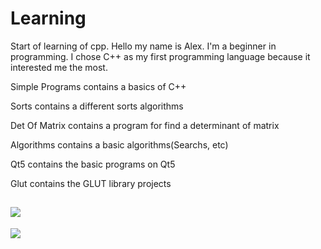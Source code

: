 # Learning 
Start of learning of cpp.
Hello my name is Alex.
I'm a beginner in programming.
I chose C++ as my first programming language because it interested me the most.

Simple Programs contains a basics of C++

Sorts contains a different sorts algorithms

Det Of Matrix contains a program for find a determinant of matrix

Algorithms contains a basic algorithms(Searchs, etc)

Qt5 contains the basic programs on Qt5

Glut contains the GLUT library projects

[![](https://img.shields.io/badge/C%2B%2B-00599C?style=for-the-badge&logo=c%2B%2B&logoColor=white)](C++/)
----------------------------------------------------------------------------------------------------------
![](https://tokei.rs/b1/github/cppshizoidS/Learning-Cpp?category=code)
